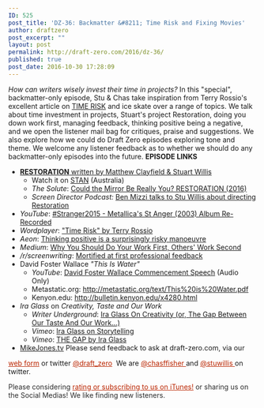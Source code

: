```yaml
---
ID: 525
post_title: 'DZ-36: Backmatter &#8211; Time Risk and Fixing Movies'
author: draftzero
post_excerpt: ""
layout: post
permalink: http://draft-zero.com/2016/dz-36/
published: true
post_date: 2016-10-30 17:28:09
---
```

*How can writers wisely invest their time in projects?* In this "special", backmatter-only episode, Stu & Chas take inspiration from Terry Rossio's excellent article on [TIME RISK][1] and ice skate over a range of topics. We talk about time investment in projects, Stuart's project Restoration, doing you down work first, managing feedback, thinking positive being a negative, and we open the listener mail bag for critiques, praise and suggestions. We also explore how we could do Draft Zero episodes exploring tone and theme. We welcome any listener feedback as to whether we should do any backmatter-only episodes into the future. **EPISODE LINKS** 
*   <a href="http://www.imdb.com/title/tt3842962/?ref_=nm_flmg_dr_1" target="_blank"><strong>RESTORATION</strong> written by Matthew Clayfield & Stuart Willis</a> 
    *   Watch it on <a href="http://stan.com.au/watch/restoration-2016" target="_blank">STAN</a> (Australia)
    *   *The Solute*: <a href="http://www.the-solute.com/could-the-mirror-be-really-you-restoration-2016/" target="_blank">Could the Mirror Be Really You? RESTORATION (2016)</a>
    *   *Screen Director Podcast:* <a href="http://www.screendirector.org/post/2016/stu-willis-restoration" target="_blank">Ben Mizzi talks to Stu Willis about directing Restoration</a>
*   *YouTube*: <a href="https://www.youtube.com/watch?v=lU-UI3_6HcM" target="_blank">#Stranger2015 - Metallica's St Anger (2003) Album Re-Recorded</a>
*   *Wordplayer*: <a href="http://www.wordplayer.com/columns/wp55.Time.Risk.html" target="_blank">"Time Risk" by Terry Rossio</a>
*   *Aeon*: <a href="https://aeon.co/essays/thinking-positive-is-a-surprisingly-risky-manoeuvre" target="_blank">Thinking positive is a surprisingly risky manoeuvre</a>
*   *Medium*: <a href="https://medium.com/tell-me-your-story-and-experience/why-you-should-do-your-work-first-others-work-second-9a3e36df93f3#.bn1mb9b01" target="_blank">Why You Should Do Your Work First, Others' Work Second</a>
*   */r/screenwriting*: <a href="https://www.reddit.com/r/Screenwriting/comments/4xlnje/discussion_mortified_at_first_professional/d6hdla9" target="_blank">Mortified at first professional feedback</a>
*   David Foster Wallace *"This Is Water"* 
    *   *YouTube*: <a href="https://www.youtube.com/watch?v=8CrOL-ydFMI" target="_blank">David Foster Wallace Commencement Speech</a> (Audio Only)
    *   Metastatic.org: <a href="http://metastatic.org/text/This%20is%20Water.pdf" target="_blank">http://metastatic.org/text/This%20is%20Water.pdf</a>
    *   Kenyon.edu: <a href="http://bulletin.kenyon.edu/x4280.html" target="_blank">http://bulletin.kenyon.edu/x4280.html</a>
*   *Ira Glass* on *Creativity, Taste and Our Work* 
    *   *Writer Underground*: <a href="http://writerunderground.com/2011/04/28/ira-glass-on-creativity-or-the-gap-between-our-taste-and-our-work/" target="_blank">Ira Glass On Creativity (or, The Gap Between Our Taste And Our Work…)</a>
    *   *Vimeo*: <a href="https://vimeo.com/24715531" target="_blank">Ira Glass on Storytelling</a>
    *   *Vimeo*: <a href="https://vimeo.com/85040589" target="_blank">THE GAP by Ira Glass</a>
*   [MikeJones.tv][2] Please send feedback to ask at draft-zero.com, via our 

<a style="font-weight: inherit; font-style: inherit; color: #ba2500;" href="http://draft-zero.com/feedback/" target="_blank">web form</a> or twitter <a style="font-weight: inherit; font-style: inherit; color: #ba2500;" href="https://twitter.com/draft_zero" target="_blank">@draft_zero</a>  We are <a style="font-weight: inherit; font-style: inherit; color: #ba2500;" href="http://www.twitter.com/chasffisher" target="_blank">@chasffisher </a>and <a style="font-weight: inherit; font-style: inherit; color: #ba2500;" href="http://www.twitter.com/stuwillis" target="_blank">@stuwillis </a>on twitter. <p style="color: #2d2d2d;">
  Please considering <a style="font-weight: inherit; font-style: inherit; color: #ba2500;" href="https://itunes.apple.com/au/podcast/draft-zero-screenwriting-podcast/id847126598?mt=2&ls=1">rating or subscribing to us on iTunes!</a> or sharing us on the Social Medias! We like finding new listeners.
</p>

 [1]: http://www.wordplayer.com/columns/wp55.Time.Risk.html
 [2]: http://www.mikejones.tv